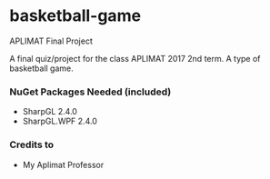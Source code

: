 # basketball-game
APLIMAT Final Project

A final quiz/project for the class APLIMAT 2017 2nd term.
A type of basketball game.

### NuGet Packages Needed (included)
- SharpGL 2.4.0
- SharpGL.WPF 2.4.0

### Credits to
- My Aplimat Professor
